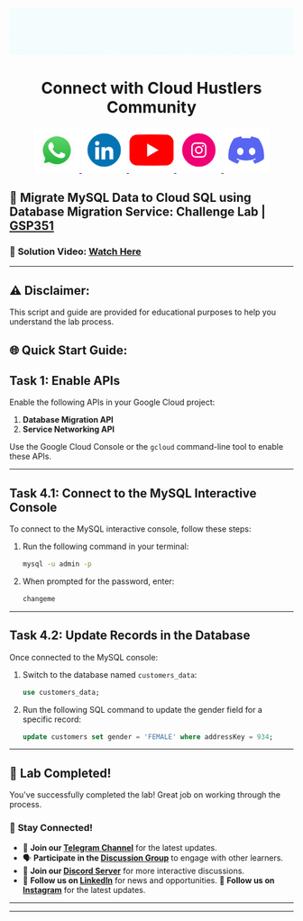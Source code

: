 ![API Gateway Banner](https://raw.githubusercontent.com/Cloud-Hustlers/content/f9a8642976ea21cd234c91239431e41f05264842/gif/12.gif)

<div align="center">
  
# Connect with Cloud Hustlers Community
</div>

<p align="center">
  <a href="https://whatsapp.cloudhustlers.in" target="_blank">
    <img src="https://raw.githubusercontent.com/Cloud-Hustlers/content/main/gif/whatsapp.gif" alt="WhatsApp" width="80">
  </a>
  <a href="https://in.linkedin.com/company/cloud-hustlers" target="_blank">
    <img src="https://raw.githubusercontent.com/Cloud-Hustlers/content/main/gif/linkedin%20gif.gif" alt="LinkedIn" width="80">
  </a>
  <a href="https://www.youtube.com/@CloudHustlers" target="_blank">
    <img src="https://raw.githubusercontent.com/Cloud-Hustlers/content/main/gif/youtube.png" alt="Youtube" width="80">
  </a>
  <a href="https://instagram.com/cloud_hustlers" target="_blank">
    <img src="https://raw.githubusercontent.com/Cloud-Hustlers/content/main/gif/insta.gif" alt="Instagram" width="80">
  </a>
  <a href="https://discord.gg/MdbVq7BJNd" target="_blank">
    <img src="https://raw.githubusercontent.com/Cloud-Hustlers/content/main/gif/discord.gif" alt="GitHub" width="80">
  </a>
</p>


## 🚀 Migrate MySQL Data to Cloud SQL using Database Migration Service: Challenge Lab | [GSP351](https://www.cloudskillsboost.google/focuses/20393?parent=catalog)

### 🔗 **Solution Video:** [Watch Here](https://www.youtube.com/@CloudHustlers/videos)

---

## ⚠️ **Disclaimer:**
This script and guide are provided for educational purposes to help you understand the lab process. 


## 🌐 **Quick Start Guide:**

## **Task 1: Enable APIs**

Enable the following APIs in your Google Cloud project:
1. **Database Migration API**
2. **Service Networking API**

Use the Google Cloud Console or the `gcloud` command-line tool to enable these APIs.


---

## **Task 4.1: Connect to the MySQL Interactive Console**

To connect to the MySQL interactive console, follow these steps:

1. Run the following command in your terminal:
   ```bash
   mysql -u admin -p
   ```

2. When prompted for the password, enter:
   ```bash
   changeme
   ```

---

## **Task 4.2: Update Records in the Database**

Once connected to the MySQL console:

1. Switch to the database named `customers_data`:
   ```sql
   use customers_data;
   ```

2. Run the following SQL command to update the gender field for a specific record:
   ```sql
   update customers set gender = 'FEMALE' where addressKey = 934;
   ```

---

## 🎉 **Lab Completed!**

You've successfully completed the lab! Great job on working through the process.

### 🌟 **Stay Connected!**

- 🔔 **Join our [Telegram Channel](https://t.me/Cloud_Hustlers)** for the latest updates.
- 🗣 **Participate in the [Discussion Group](https://t.me/Cloud_Hustlers)** to engage with other learners.
- 💬 **Join our [Discord Server](https://discord.gg/STKYdjyv)** for more interactive discussions.
- 💼 **Follow us on [LinkedIn](https://www.linkedin.com/company/hustler-linkedin/)** for news and opportunities.
📸 **Follow us on [Instagram](https://www.instagram.com/cloud_hustlers/)** for the latest updates.


---
---


